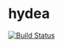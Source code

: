 # hydea
[![Build Status](https://travis-ci.org/hydea/hydea.svg?branch=master)](https://travis-ci.org/hydea/hydea)

